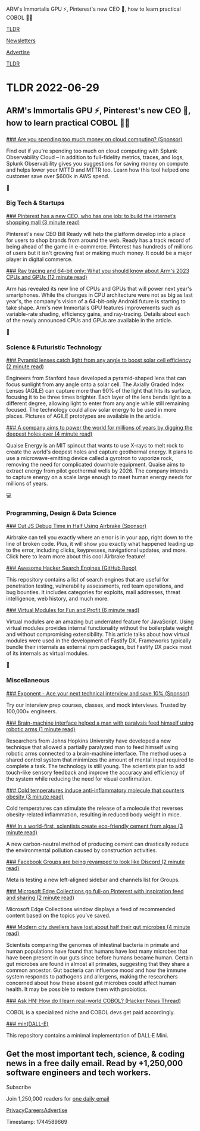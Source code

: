 ARM's Immortalis GPU ⚡, Pinterest's new CEO 📌, how to learn practical COBOL 👨‍💻

[TLDR](/)

[Newsletters](/newsletters)

[Advertise](https://advertise.tldr.tech/)

[TLDR](/)

# TLDR 2022-06-29

## ARM's Immortalis GPU ⚡, Pinterest's new CEO 📌, how to learn practical COBOL 👨‍💻

### 

[### Are you spending too much money on cloud computing? (Sponsor)](https://www.splunk.com/en_us/blog/devops/how-to-optimize-your-cloud-spend-using-observability.html)

Find out if you're spending too much on cloud computing with Splunk Observability Cloud – In addition to full-fidelity metrics, traces, and logs, Splunk Observability gives you suggestions for saving money on compute and helps lower your MTTD and MTTR too. Learn how this tool helped one customer save over $600k in AWS spend.

📱

### Big Tech & Startups

[### Pinterest has a new CEO, who has one job: to build the internet’s shopping mall (3 minute read)](https://www.theverge.com/2022/6/28/23187084/pinterest-ceo-bill-ready-new?scrolla=5eb6d68b7fedc32c19ef33b4?utm_source=tldrnewsletter)

Pinterest's new CEO Bill Ready will help the platform develop into a place for users to shop brands from around the web. Ready has a track record of being ahead of the game in e-commerce. Pinterest has hundreds of millions of users but it isn't growing fast or making much money. It could be a major player in digital commerce.

[### Ray tracing and 64-bit only: What you should know about Arm's 2023 CPUs and GPUs (12 minute read)](https://www.androidauthority.com/arm-2023-cpu-gpu-smartphones-3178096/?utm_source=tldrnewsletter)

Arm has revealed its new line of CPUs and GPUs that will power next year's smartphones. While the changes in CPU architecture were not as big as last year's, the company's vision of a 64-bit-only Android future is starting to take shape. Arm's new Immortalis GPU features improvements such as variable-rate shading, efficiency gains, and ray-tracing. Details about each of the newly announced CPUs and GPUs are available in the article.

🚀

### Science & Futuristic Technology

[### Pyramid lenses catch light from any angle to boost solar cell efficiency (2 minute read)](https://newatlas.com/energy/agile-pyramid-lenses-boost-solar-cell-efficiency/?utm_source=tldrnewsletter)

Engineers from Stanford have developed a pyramid-shaped lens that can focus sunlight from any angle onto a solar cell. The Axially Graded Index Lenses (AGILE) can capture more than 90% of the light that hits its surface, focusing it to be three times brighter. Each layer of the lens bends light to a different degree, allowing light to enter from any angle while still remaining focused. The technology could allow solar energy to be used in more places. Pictures of AGILE prototypes are available in the article.

[### A company aims to power the world for millions of years by digging the deepest holes ever (4 minute read)](https://interestingengineering.com/company-power-world-dig-deepest-holes?utm_source=tldrnewsletter)

Quaise Energy is an MIT spinout that wants to use X-rays to melt rock to create the world's deepest holes and capture geothermal energy. It plans to use a microwave-emitting device called a gyrotron to vaporize rock, removing the need for complicated downhole equipment. Quaise aims to extract energy from pilot geothermal wells by 2026. The company intends to capture energy on a scale large enough to meet human energy needs for millions of years.

💻

### Programming, Design & Data Science

[### Cut JS Debug Time in Half Using Airbrake (Sponsor)](https://airbrake.io/try/javascript-debugger?utm_campaign=tldr&amp;utm_source=email&amp;utm_medium=6%2f29&amp;utm_content=tldr)

Airbrake can tell you exactly where an error is in your app, right down to the line of broken code. Plus, it will show you exactly what happened leading up to the error, including clicks, keypresses, navigational updates, and more. Click here to learn more about this cool Airbrake feature!

[### Awesome Hacker Search Engines (GitHub Repo)](https://github.com/edoardottt/awesome-hacker-search-engines?utm_source=tldrnewsletter)

This repository contains a list of search engines that are useful for penetration testing, vulnerability assessments, red team operations, and bug bounties. It includes categories for exploits, mail addresses, threat intelligence, web history, and much more.

[### Virtual Modules for Fun and Profit (6 minute read)](https://hire.jonasgalvez.com.br/2022/jun/10/virtual-modules-for-fun-and-profit/?hmsr=joyk.com&amp;utm_source=joyk.com&amp;utm_medium=referral?utm_source=tldrnewsletter)

Virtual modules are an amazing but underrated feature for JavaScript. Using virtual modules provides internal functionality without the boilerplate weight and without compromising extensibility. This article talks about how virtual modules were used in the development of Fastify DX. Frameworks typically bundle their internals as external npm packages, but Fastify DX packs most of its internals as virtual modules.

🎁

### Miscellaneous

[### Exponent - Ace your next technical interview and save 10% (Sponsor)](https://www.tryexponent.com/?ref=tldr)

Try our interview prep courses, classes, and mock interviews. Trusted by 100,000+ engineers.

[### Brain-machine interface helped a man with paralysis feed himself using robotic arms (1 minute read)](https://www.engadget.com/robotic-arms-paralyzed-man-feeds-himself-040057103.html?utm_source=tldrnewsletter)

Researchers from Johns Hopkins University have developed a new technique that allowed a partially paralyzed man to feed himself using robotic arms connected to a brain-machine interface. The method uses a shared control system that minimizes the amount of mental input required to complete a task. The technology is still young. The scientists plan to add touch-like sensory feedback and improve the accuracy and efficiency of the system while reducing the need for visual confirmation.

[### Cold temperatures induce anti-inflammatory molecule that counters obesity (3 minute read)](https://newatlas.com/medical/cold-temperatures-anti-inflammatory-molecule-counters-obesity/?utm_source=tldrnewsletter)

Cold temperatures can stimulate the release of a molecule that reverses obesity-related inflammation, resulting in reduced body weight in mice.

[### In a world-first, scientists create eco-friendly cement from algae (3 minute read)](https://interestingengineering.com/biogenic-limestone-from-microalgae?utm_source=rss&amp;utm_medium=article&amp;utm_content=28062022?utm_source=tldrnewsletter)

A new carbon-neutral method of producing cement can drastically reduce the environmental pollution caused by construction activities.

[### Facebook Groups are being revamped to look like Discord (2 minute read)](https://www.theverge.com/2022/6/28/23186527/facebook-groups-discord-channels-test-future-slack?scrolla=5eb6d68b7fedc32c19ef33b4?utm_source=tldrnewsletter)

Meta is testing a new left-aligned sidebar and channels list for Groups.

[### Microsoft Edge Collections go full-on Pinterest with inspiration feed and sharing (2 minute read)](https://www.theverge.com/2022/6/28/23186775/microsoft-edge-collections-pinterest-inspiration-feed-sharing?utm_source=tldrnewsletter)

Microsoft Edge Collections window displays a feed of recommended content based on the topics you’ve saved.

[### Modern city dwellers have lost about half their gut microbes (4 minute read)](https://www.science.org/content/article/modern-city-dwellers-have-lost-about-half-their-gut-microbes?utm_source=tldrnewsletter)

Scientists comparing the genomes of intestinal bacteria in primate and human populations have found that humans have lost many microbes that have been present in our guts since before humans became human. Certain gut microbes are found in almost all primates, suggesting that they share a common ancestor. Gut bacteria can influence mood and how the immune system responds to pathogens and allergens, making the researchers concerned about how these absent gut microbes could affect human health. It may be possible to restore them with probiotics.

[### Ask HN: How do I learn real-world COBOL? (Hacker News Thread)](https://news.ycombinator.com/item?id=31906829)

COBOL is a specialized niche and COBOL devs get paid accordingly.

[### min(DALL-E)](https://github.com/kuprel/min-dalle?utm_source=tldrnewsletter)

This repository contains a minimal implementation of DALL·E Mini.

## Get the most important tech, science, & coding news in a free daily email. Read by +1,250,000 software engineers and tech workers.

Subscribe

Join 1,250,000 readers for [one daily email](/api/latest/tech)

[Privacy](/privacy)[Careers](https://jobs.ashbyhq.com/tldr.tech)[Advertise](/tech/advertise)

Timestamp: 1744589669